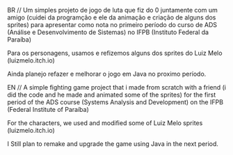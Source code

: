 BR //
Um simples projeto de jogo de luta que fiz do 0 juntamente com um amigo (cuidei da programção e ele da animação e criação de alguns dos sprites) 
para apresentar como nota no primeiro período do curso de ADS (Análise e Desenvolvimento de Sistemas) no IFPB (Instituto Federal da Paraíba)

Para os personagens, usamos e refizemos alguns dos sprites do Luiz Melo (luizmelo.itch.io)

Ainda planejo refazer e melhorar o jogo em Java no proximo período.

EN //
A simple fighting game project that i made from scratch with a friend (i did the code and he made and animated some of the sprites)
for the first period of the ADS course (Systems Analysis and Development) on the IFPB (Federal Institute of Paraíba)

For the characters, we used and modified some of Luiz Melo sprites (luizmelo.itch.io)

I Still plan to remake and upgrade the game using Java in the next period.
